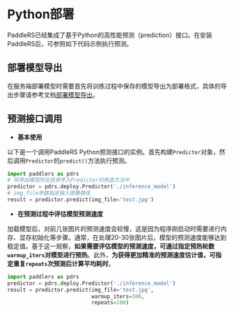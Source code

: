 # Python部署

PaddleRS已经集成了基于Python的高性能预测（prediction）接口。在安装PaddleRS后，可参照如下代码示例执行预测。

## 部署模型导出

在服务端部署模型时需要首先将训练过程中保存的模型导出为部署格式，具体的导出步骤请参考文档[部署模型导出](/deploy/export/README.md)。

## 预测接口调用

* **基本使用**

以下是一个调用PaddleRS Python预测接口的实例。首先构建`Predictor`对象，然后调用`Predictor`的`predict()`方法执行预测。

```python
import paddlers as pdrs
# 将导出模型所在目录传入Predictor的构造方法中
predictor = pdrs.deploy.Predictor('./inference_model')
# img_file参数指定输入图像路径
result = predictor.predict(img_file='test.jpg')
```

* **在预测过程中评估模型预测速度**

加载模型后，对前几张图片的预测速度会较慢，这是因为程序刚启动时需要进行内存、显存初始化等步骤。通常，在处理20-30张图片后，模型的预测速度能够达到稳定值。基于这一观察，**如果需要评估模型的预测速度，可通过指定预热轮数`warmup_iters`对模型进行预热**。此外，**为获得更加精准的预测速度估计值，可指定重复`repeats`次预测后计算平均耗时**。

```python
import paddlers as pdrs
predictor = pdrs.deploy.Predictor('./inference_model')
result = predictor.predict(img_file='test.jpg',
                           warmup_iters=100,
                           repeats=100)
```
